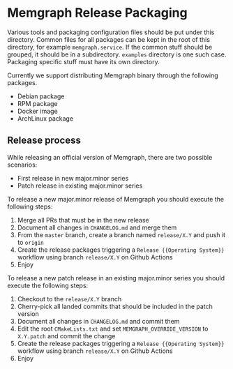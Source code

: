 # Memgraph Release Packaging

Various tools and packaging configuration files should be put under this
directory. Common files for all packages can be kept in the root of this
directory, for example `memgraph.service`. If the common stuff should be
grouped, it should be in a subdirectory. `examples` directory is one such
case. Packaging specific stuff must have its own directory.

Currently we support distributing Memgraph binary through the following
packages.

  * Debian package
  * RPM package
  * Docker image
  * ArchLinux package

## Release process

While releasing an official version of Memgraph, there are two possible
scenarios:
  * First release in new major.minor series
  * Patch release in existing major.minor series

To release a new major.minor release of Memgraph you should execute the
following steps:
  1. Merge all PRs that must be in the new release
  2. Document all changes in `CHANGELOG.md` and merge them
  3. From the `master` branch, create a branch named `release/X.Y` and push it
     to `origin`
  4. Create the release packages triggering a `Release {{Operating System}}`
     workflow using branch `release/X.Y` on Github Actions
  5. Enjoy

To release a new patch release in an existing major.minor series you should
execute the following steps:
  1. Checkout to the `release/X.Y` branch
  2. Cherry-pick all landed commits that should be included in the patch version
  3. Document all changes in `CHANGELOG.md` and commit them
  4. Edit the root `CMakeLists.txt` and set `MEMGRAPH_OVERRIDE_VERSION` to
     `X.Y.patch` and commit the change
  5. Create the release packages triggering a `Release {{Operating System}}`
     workflow using branch `release/X.Y` on Github Actions
  6. Enjoy
